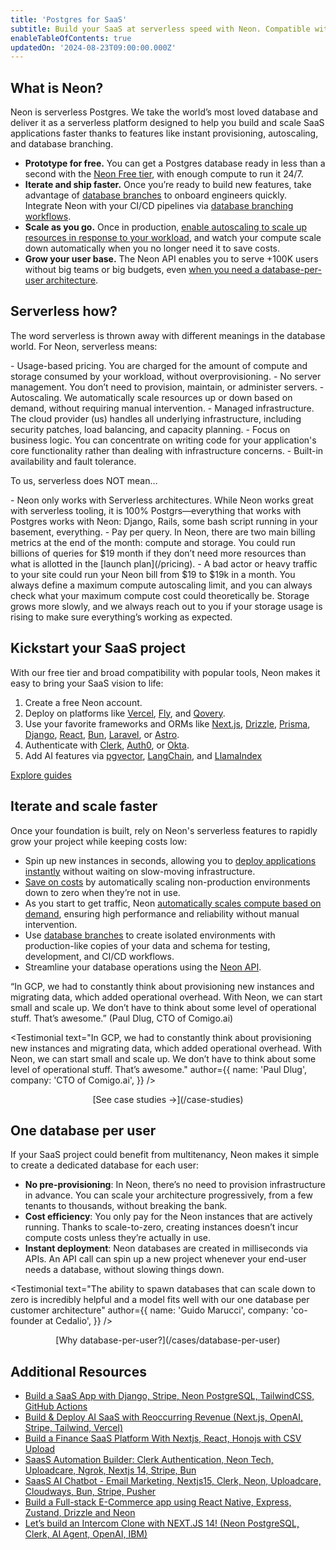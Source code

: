 ```yaml
---
title: 'Postgres for SaaS'
subtitle: Build your SaaS at serverless speed with Neon. Compatible with your favorite open-source frameworks and tools.
enableTableOfContents: true
updatedOn: '2024-08-23T09:00:00.000Z'
---
```


## What is Neon?

Neon is serverless Postgres. We take the world’s most loved database and deliver it as a serverless platform designed to help you build and scale SaaS applications faster thanks to features like instant provisioning, autoscaling, and database branching.

- **Prototype for free.** You can get a Postgres database ready in less than a second with the [Neon Free tier](https://console.neon.tech/signup), with enough compute to run it 24/7.
- **Iterate and ship faster.** Once you’re ready to build new features, take advantage of [database branches](/flow) to onboard engineers quickly. Integrate Neon with your CI/CD pipelines via [database branching workflows](/flow).
- **Scale as you go.** Once in production, [enable autoscaling to scale up resources in response to your workload](/variable-load), and watch your compute scale down automatically when you no longer need it to save costs.
- **Grow your user base.** The Neon API enables you to serve +100K users without big teams or big budgets, even [when you need a database-per-user architecture](/cases/database-per-user).

## Serverless how?

The word serverless is thrown away with different meanings in the database world. For Neon, serverless means:

<CaseList theme="pros">
- Usage-based pricing. You are charged for the amount of compute and storage consumed by your workload, without overprovisioning.
- No server management. You don’t need to provision, maintain, or administer servers.
- Autoscaling. We automatically scale resources up or down based on demand, without requiring manual intervention.
- Managed infrastructure. The cloud provider (us) handles all underlying infrastructure, including security patches, load balancing, and capacity planning.
- Focus on business logic. You can concentrate on writing code for your application's core functionality rather than dealing with infrastructure concerns.
- Built-in availability and fault tolerance.
</CaseList>

To us, serverless does NOT mean…

<CaseList theme="cons">
- Neon only works with Serverless architectures. While Neon works great with serverless tooling, it is 100% Postgrs—everything that works with Postgres works with Neon: Django, Rails, some bash script running in your basement, everything.
- Pay per query. In Neon, there are two main billing metrics at the end of the month: compute and storage. You could run billions of queries for $19 month if they don’t need more resources than what is allotted in the [launch plan](/pricing).
- A bad actor or heavy traffic to your site could run your Neon bill from $19 to $19k in a month. You always define a maximum compute autoscaling limit, and you can always check what your maximum compute cost could theoretically be. Storage grows more slowly, and we always reach out to you if your storage usage is rising to make sure everything’s working as expected.
</CaseList>

## Kickstart your SaaS project

With our free tier and broad compatibility with popular tools, Neon makes it easy to bring your SaaS vision to life:

1. Create a free Neon account.
2. Deploy on platforms like [Vercel](/docs/guides/vercel), [Fly](/guides/self-hosting-umami-neon), and [Qovery](/blog/neon-qovery).
3. Use your favorite frameworks and ORMs like [Next.js](/docs/guides/nextjs), [Drizzle](/docs/guides/drizzle-migrations), [Prisma](/docs/guides/prisma-migrations), [Django](/docs/guides/django), [React](/docs/guides/react), [Bun](https://bun.sh/guides/ecosystem/neon-drizzle), [Laravel](/guides/laravel-multi-tenant-app), or [Astro](/blog/build-a-dynamic-e-commerce-store-ui-with-astro-neon-postgres-and-aws-amplify).
4. Authenticate with [Clerk](https://clerk.com/docs/integrations/databases/neon), [Auth0](/docs/guides/auth-auth0), or [Okta](/docs/guides/auth-okta).
5. Add AI features via [pgvector](/ai), [LangChain](https://js.langchain.com/v0.2/docs/integrations/vectorstores/neon/), and [LlamaIndex](/guides/llamaindex-postgres-search-images)

[Explore guides](/guides)

## Iterate and scale faster

Once your foundation is built, rely on Neon's serverless features to rapidly grow your project while keeping costs low:

- Spin up new instances in seconds, allowing you to [deploy applications instantly](/demos/instant-postgres) without waiting on slow-moving infrastructure.
- [Save on costs](/blog/why-you-want-a-database-that-scales-to-zero) by automatically scaling non-production environments down to zero when they’re not in use.
- As you start to get traffic, Neon [automatically scales compute based on demand](/variable-load), ensuring high performance and reliability without manual intervention.
- Use [database branches](/flow) to create isolated environments with production-like copies of your data and schema for testing, development, and CI/CD workflows.
- Streamline your database operations using the [Neon API](/docs/reference/api-reference).

“In GCP, we had to constantly think about provisioning new instances and migrating data, which added operational overhead. With Neon, we can start small and scale up. We don’t have to think about some level of operational stuff. That’s awesome.” (Paul Dlug, CTO of Comigo.ai)

<Testimonial
text="In GCP, we had to constantly think about provisioning new instances and migrating data, which added operational overhead. With Neon, we can start small and scale up. We don’t have to think about some level of operational stuff. That’s awesome."
author={{
  name: 'Paul Dlug',
  company: 'CTO of Comigo.ai',
}}
/>

<div align="center">
  [See case studies →](/case-studies)
</div>

## One database per user

If your SaaS project could benefit from multitenancy, Neon makes it simple to create a dedicated database for each user:

- **No pre-provisioning**: In Neon, there’s no need to provision infrastructure in advance. You can scale your architecture progressively, from a few tenants to thousands, without breaking the bank.
- **Cost efficiency**: You only pay for the Neon instances that are actively running. Thanks to scale-to-zero, creating instances doesn’t incur compute costs unless they’re actually in use.
- **Instant deployment**: Neon databases are created in milliseconds via APIs. An API call can spin up a new project whenever your end-user needs a database, without slowing things down.

<Testimonial
text="The ability to spawn databases that can scale down to zero is incredibly helpful and a model fits well with our one database per customer architecture"
author={{
  name: 'Guido Marucci',
  company: 'co-founder at Cedalio',
}}
/>

<div align="center">
  [Why database-per-user?](/cases/database-per-user)
</div>

## Additional Resources

- [Build a SaaS App with Django, Stripe, Neon PostgreSQL, TailwindCSS, GitHub Actions](https://www.youtube.com/watch?v=WbNNESIxJnY)
- [Build & Deploy AI SaaS with Reoccurring Revenue (Next.js, OpenAI, Stripe, Tailwind, Vercel)](https://www.youtube.com/watch?v=r895rFUbGtE&t=6391s)
- [Build a Finance SaaS Platform With Nextjs, React, Honojs with CSV Upload](https://www.youtube.com/watch?v=N_uNKAus0II)
- [SaasS Automation Builder: Clerk Authentication, Neon Tech, Uploadcare, Ngrok, Nextjs 14, Stripe, Bun](https://www.youtube.com/watch?v=XkOXNlHJP6M)
- [SaasS AI Chatbot - Email Marketing, Nextjs15, Clerk, Neon, Uploadcare, Cloudways, Bun, Stripe, Pusher](https://www.youtube.com/watch?v=9pCsyBlpmrc)
- [Build a Full-stack E-Commerce app using React Native, Express, Zustand, Drizzle and Neon](https://www.youtube.com/watch?v=9pCsyBlpmrc)
- [Let’s build an Intercom Clone with NEXT.JS 14! (Neon PostgreSQL, Clerk, AI Agent, OpenAI, IBM)](https://www.youtube.com/watch?v=6XezQQJGdjI)

<CTA text="Have any questions or need more&nbsp;information?" buttonText="Reach out to us" buttonUrl="/contact-sales" />
